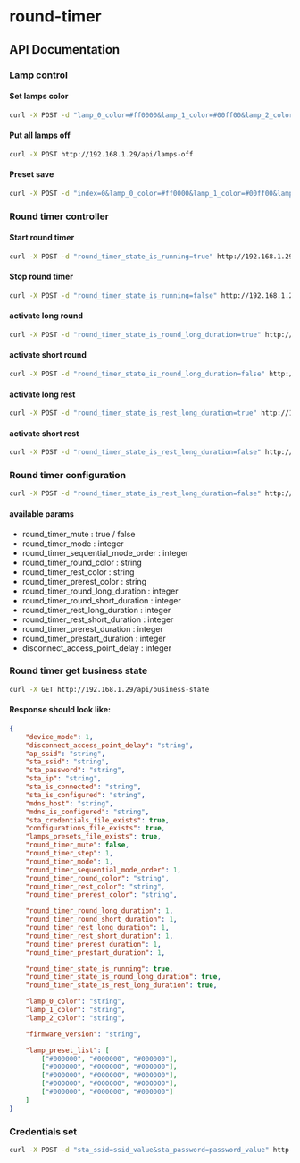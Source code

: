 # round-timer


## API Documentation

### Lamp control

#### Set lamps color

```sh
curl -X POST -d "lamp_0_color=#ff0000&lamp_1_color=#00ff00&lamp_2_color=#0000ff" http://192.168.1.29/api/lamps
```

#### Put all lamps off

```sh
curl -X POST http://192.168.1.29/api/lamps-off
```

#### Preset save

```sh
curl -X POST -d "index=0&lamp_0_color=#ff0000&lamp_1_color=#00ff00&lamp_2_color=#0000ff" http://192.168.1.29/api/lamps-presets
```


### Round timer controller

#### Start round timer

```sh
curl -X POST -d "round_timer_state_is_running=true" http://192.168.1.29/api/controls
```

#### Stop round timer

```sh
curl -X POST -d "round_timer_state_is_running=false" http://192.168.1.29/api/controls
```

#### activate long round

```sh
curl -X POST -d "round_timer_state_is_round_long_duration=true" http://192.168.1.29/api/controls
```

#### activate short round

```sh
curl -X POST -d "round_timer_state_is_round_long_duration=false" http://192.168.1.29/api/controls
```


#### activate long rest

```sh
curl -X POST -d "round_timer_state_is_rest_long_duration=true" http://192.168.1.29/api/controls
```

#### activate short rest

```sh
curl -X POST -d "round_timer_state_is_rest_long_duration=false" http://192.168.1.29/api/controls
```


### Round timer configuration

```sh
curl -X POST -d "round_timer_state_is_rest_long_duration=false" http://192.168.1.29/api/round-timer-configurations

```

#### available params

- round_timer_mute : true / false
- round_timer_mode : integer
- round_timer_sequential_mode_order : integer
- round_timer_round_color : string
- round_timer_rest_color : string
- round_timer_prerest_color : string
- round_timer_round_long_duration : integer
- round_timer_round_short_duration : integer
- round_timer_rest_long_duration : integer
- round_timer_rest_short_duration : integer
- round_timer_prerest_duration : integer
- round_timer_prestart_duration : integer
- disconnect_access_point_delay : integer


### Round timer get business state

```sh
curl -X GET http://192.168.1.29/api/business-state
```

#### Response should look like:

```json
{
    "device_mode": 1,
    "disconnect_access_point_delay": "string",
    "ap_ssid": "string",
    "sta_ssid": "string",
    "sta_password": "string",
    "sta_ip": "string",
    "sta_is_connected": "string",
    "sta_is_configured": "string",
    "mdns_host": "string",
    "mdns_is_configured": "string",
    "sta_credentials_file_exists": true,
    "configurations_file_exists": true,
    "lamps_presets_file_exists": true,
    "round_timer_mute": false,
    "round_timer_step": 1,
    "round_timer_mode": 1,
    "round_timer_sequential_mode_order": 1,
    "round_timer_round_color": "string",
    "round_timer_rest_color": "string",
    "round_timer_prerest_color": "string",

    "round_timer_round_long_duration": 1,
    "round_timer_round_short_duration": 1,
    "round_timer_rest_long_duration": 1,
    "round_timer_rest_short_duration": 1,
    "round_timer_prerest_duration": 1,
    "round_timer_prestart_duration": 1,

    "round_timer_state_is_running": true,
    "round_timer_state_is_round_long_duration": true,
    "round_timer_state_is_rest_long_duration": true,

    "lamp_0_color": "string",
    "lamp_1_color": "string",
    "lamp_2_color": "string",

    "firmware_version": "string",

    "lamp_preset_list": [
        ["#000000", "#000000", "#000000"],
        ["#000000", "#000000", "#000000"],
        ["#000000", "#000000", "#000000"],
        ["#000000", "#000000", "#000000"],
        ["#000000", "#000000", "#000000"]
    ]
}

```

### Credentials set

```sh
curl -X POST -d "sta_ssid=ssid_value&sta_password=password_value" http://192.168.1.29/api/sta-credentials
```


